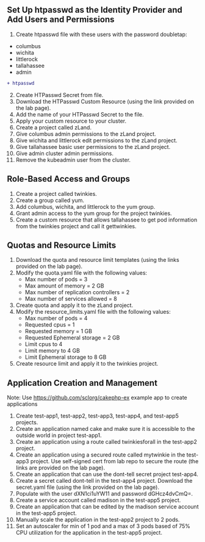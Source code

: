 ## Set Up htpasswd as the Identity Provider and Add Users and Permissions

1. Create htpasswd file with these users with the password doubletap:
- columbus
- wichita
- littlerock
- tallahassee
- admin
```diff
+ htpasswd

```
2. Create HTPasswd Secret from file.
3. Download the HTPasswd Custom Resource (using the link provided on the lab page).
4. Add the name of your HTPasswd Secret to the file.
5. Apply your custom resource to your cluster.
6. Create a project called zLand.
7. Give columbus admin permissions to the zLand project.
8. Give wichita and littlerock edit permissions to the zLand project.
9. Give tallahassee basic user permissions to the zLand project.
10. Give admin cluster admin permissions.
11. Remove the kubeadmin user from the cluster.

## Role-Based Access and Groups
1. Create a project called twinkies.
2. Create a group called yum.
3. Add columbus, wichita, and littlerock to the yum group.
4. Grant admin access to the yum group for the project twinkies.
5. Create a custom resource that allows tallahassee to get pod information from the twinkies project and call it gettwinkies.

## Quotas and Resource Limits
1. Download the quota and resource limit templates (using the links provided on the lab page).
2. Modify the quota.yaml file with the following values:
   - Max number of pods = 3
   - Max amount of memory = 2 GB
   - Max number of replication controllers = 2
   - Max number of services allowed = 8
3. Create quota and apply it to the zLand project.
4. Modify the resource_limits.yaml file with the following values:
   - Max number of pods = 4
   - Requested cpus = 1
   - Requested memory = 1 GB
   - Requested Ephemeral storage = 2 GB
   - Limit cpus to 4
   - Limit memory to 4 GB
   - Limit Ephemeral storage to 8 GB
5. Create resource limit and apply it to the twinkies project.

## Application Creation and Management
Note: Use https://github.com/sclorg/cakephp-ex example app to create applications

1. Create test-app1, test-app2, test-app3, test-app4, and test-app5 projects.
2. Create an application named cake and make sure it is accessible to the outside world in project test-app1.
3. Create an application using a route called twinkiesforall in the test-app2 project.
4. Create an application using a secured route called mytwinkie in the test-app3 project. Use self-signed cert from lab repo to secure the route (the links are provided on the lab page).
5. Create an application that can use the dont-tell secret project test-app4.
6. Create a secret called dont-tell in the test-app4 project. Download the secret.yaml file (using the link provided on the lab page).
7. Populate with the user dXN1ci1uYW11 and password dGHcz4dvCmQ=.
8. Create a service account called madison in the test-app5 project.
9. Create an application that can be edited by the madison service account in the test-app5 project.
10. Manually scale the application in the test-app2 project to 2 pods.
11. Set an autoscaler for min of 1 pod and a max of 3 pods based of 75% CPU utilization for the application in the test-app5 project.
